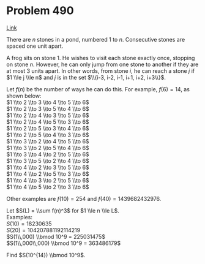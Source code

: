 # Problem 490

[Link](https://projecteuler.net/problem=490)

There are $n$ stones in a pond, numbered $1$ to $n$. Consecutive stones are spaced one unit apart.

A frog sits on stone $1$. He wishes to visit each stone exactly once, stopping on stone $n$. However, he can only jump from one stone to another if they are at most $3$ units apart. In other words, from stone $i$, he can reach a stone $j$ if $1 \\le j \\le n$ and $j$ is in the set $\\{i-3, i-2, i-1, i+1, i+2, i+3\\}$.

Let $f(n)$ be the number of ways he can do this. For example, $f(6) = 14$, as shown below:  
$1 \\to 2 \\to 3 \\to 4 \\to 5 \\to 6$  
$1 \\to 2 \\to 3 \\to 5 \\to 4 \\to 6$  
$1 \\to 2 \\to 4 \\to 3 \\to 5 \\to 6$  
$1 \\to 2 \\to 4 \\to 5 \\to 3 \\to 6$  
$1 \\to 2 \\to 5 \\to 3 \\to 4 \\to 6$  
$1 \\to 2 \\to 5 \\to 4 \\to 3 \\to 6$  
$1 \\to 3 \\to 2 \\to 4 \\to 5 \\to 6$  
$1 \\to 3 \\to 2 \\to 5 \\to 4 \\to 6$  
$1 \\to 3 \\to 4 \\to 2 \\to 5 \\to 6$  
$1 \\to 3 \\to 5 \\to 2 \\to 4 \\to 6$  
$1 \\to 4 \\to 2 \\to 3 \\to 5 \\to 6$  
$1 \\to 4 \\to 2 \\to 5 \\to 3 \\to 6$  
$1 \\to 4 \\to 3 \\to 2 \\to 5 \\to 6$  
$1 \\to 4 \\to 5 \\to 2 \\to 3 \\to 6$

Other examples are $f(10) = 254$ and $f(40) = 1439682432976$.

Let $S(L) = \\sum f(n)^3$ for $1 \\le n \\le L$.  
Examples:  
$S(10) = 18230635$  
$S(20) = 104207881192114219$  
$S(1\\,000) \\bmod 10^9 = 225031475$  
$S(1\\,000\\,000) \\bmod 10^9 = 363486179$

Find $S(10^{14}) \\bmod 10^9$.